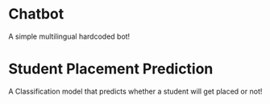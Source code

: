 # Chatbot
A simple multilingual hardcoded bot!
# Student Placement Prediction
A Classification model that predicts whether a student will get placed or not!
